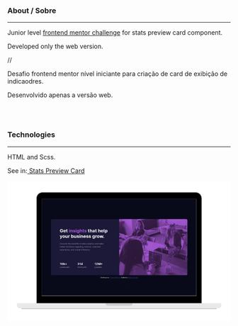 ### About / Sobre

---

Junior level <a href="https://www.frontendmentor.io/solutions/only-web-using-sass-and-bem-mFSjtQnGy">frontend mentor challenge</a> for stats preview card component.

Developed only the web version.

//

Desafio frontend mentor nível iniciante para criação de card de exibição de indicaodres.

Desenvolvido apenas a versão web.

<br>
<br>

### Technologies

---

HTML and Scss.

See in:<a href="https://ds-statspreview.netlify.app/"> Stats Preview Card</a>

![project_view](https://github.com/deborasuzuki/Stats-Preview/blob/main/Project%20View.png)
